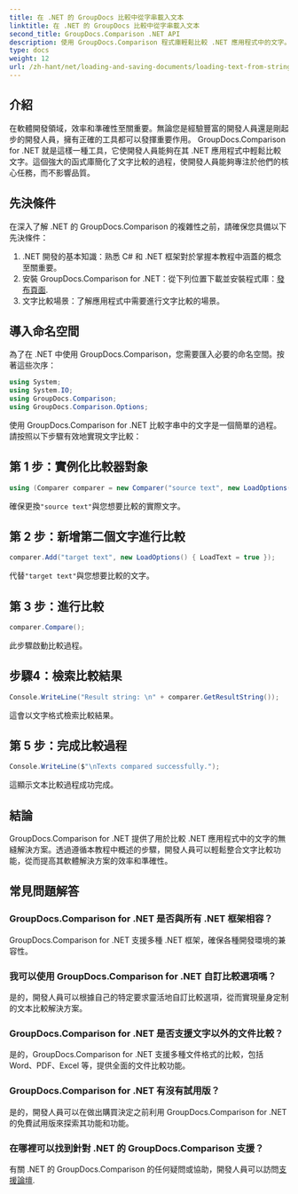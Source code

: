 ```yaml
---
title: 在 .NET 的 GroupDocs 比較中從字串載入文本
linktitle: 在 .NET 的 GroupDocs 比較中從字串載入文本
second_title: GroupDocs.Comparison .NET API
description: 使用 GroupDocs.Comparison 程式庫輕鬆比較 .NET 應用程式中的文字。透過無縫整合提高效率和準確性。
type: docs
weight: 12
url: /zh-hant/net/loading-and-saving-documents/loading-text-from-string/
---
```

## 介紹
在軟體開發領域，效率和準確性至關重要。無論您是經驗豐富的開發人員還是剛起步的開發人員，擁有正確的工具都可以發揮重要作用。 GroupDocs.Comparison for .NET 就是這樣一種工具，它使開發人員能夠在其 .NET 應用程式中輕鬆比較文字。這個強大的函式庫簡化了文字比較的過程，使開發人員能夠專注於他們的核心任務，而不影響品質。
## 先決條件
在深入了解 .NET 的 GroupDocs.Comparison 的複雜性之前，請確保您具備以下先決條件：
1. .NET 開發的基本知識：熟悉 C# 和 .NET 框架對於掌握本教程中涵蓋的概念至關重要。
2. 安裝 GroupDocs.Comparison for .NET：從下列位置下載並安裝程式庫：[發布頁面](https://releases.groupdocs.com/comparison/net/).
3. 文字比較場景：了解應用程式中需要進行文字比較的場景。

## 導入命名空間
為了在 .NET 中使用 GroupDocs.Comparison，您需要匯入必要的命名空間。按著這些次序：

```csharp
using System;
using System.IO;
using GroupDocs.Comparison;
using GroupDocs.Comparison.Options;
```
使用 GroupDocs.Comparison for .NET 比較字串中的文字是一個簡單的過程。請按照以下步驟有效地實現文字比較：
## 第 1 步：實例化比較器對象
```csharp
using (Comparer comparer = new Comparer("source text", new LoadOptions() { LoadText = true }))
```
確保更換`"source text"`與您想要比較的實際文字。
## 第 2 步：新增第二個文字進行比較
```csharp
comparer.Add("target text", new LoadOptions() { LoadText = true });
```
代替`"target text"`與您想要比較的文字。
## 第 3 步：進行比較
```csharp
comparer.Compare();
```
此步驟啟動比較過程。
## 步驟4：檢索比較結果
```csharp
Console.WriteLine("Result string: \n" + comparer.GetResultString());
```
這會以文字格式檢索比較結果。
## 第 5 步：完成比較過程
```csharp
Console.WriteLine($"\nTexts compared successfully.");
```
這顯示文本比較過程成功完成。

## 結論
GroupDocs.Comparison for .NET 提供了用於比較 .NET 應用程式中的文字的無縫解決方案。透過遵循本教程中概述的步驟，開發人員可以輕鬆整合文字比較功能，從而提高其軟體解決方案的效率和準確性。
## 常見問題解答
### GroupDocs.Comparison for .NET 是否與所有 .NET 框架相容？
GroupDocs.Comparison for .NET 支援多種 .NET 框架，確保各種開發環境的兼容性。
### 我可以使用 GroupDocs.Comparison for .NET 自訂比較選項嗎？
是的，開發人員可以根據自己的特定要求靈活地自訂比較選項，從而實現量身定制的文本比較解決方案。
### GroupDocs.Comparison for .NET 是否支援文字以外的文件比較？
是的，GroupDocs.Comparison for .NET 支援多種文件格式的比較，包括 Word、PDF、Excel 等，提供全面的文件比較功能。
### GroupDocs.Comparison for .NET 有沒有試用版？
是的，開發人員可以在做出購買決定之前利用 GroupDocs.Comparison for .NET 的免費試用版來探索其功能和功能。
### 在哪裡可以找到針對 .NET 的 GroupDocs.Comparison 支援？
有關 .NET 的 GroupDocs.Comparison 的任何疑問或協助，開發人員可以訪問[支援論壇](https://forum.groupdocs.com/c/comparison/12).